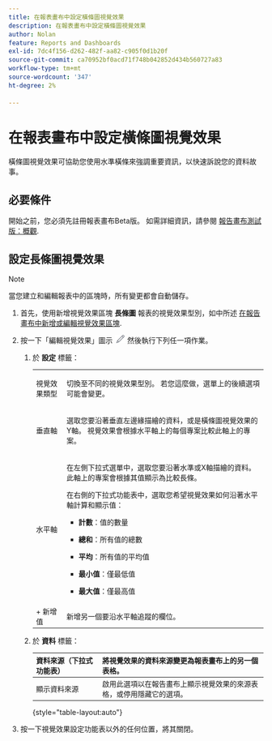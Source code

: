 ```yaml
---
title: 在報表畫布中設定橫條圖視覺效果
description: 在報表畫布中設定橫條圖視覺效果
author: Nolan
feature: Reports and Dashboards
exl-id: 7dc4f156-d262-482f-aa82-c905f0d1b20f
source-git-commit: ca70952bf0acd71f748b042852d434b560727a83
workflow-type: tm+mt
source-wordcount: '347'
ht-degree: 2%

---
```



# 在報表畫布中設定橫條圖視覺效果

橫條圖視覺效果可協助您使用水準橫條來強調重要資訊，以快速訴說您的資料故事。

## 必要條件

開始之前，您必須先註冊報表畫布Beta版。 如需詳細資訊，請參閱 [報告畫布測試版：概觀](/help/quicksilver/product-announcements/betas/canvas-dashboards-beta/reporting-canvas-beta-overview.md).

## 設定長條圖視覺效果

>[!NOTE]
>
>當您建立和編輯報表中的區塊時，所有變更都會自動儲存。

1. 首先，使用新增視覺效果區塊 **長條圖** 報表的視覺效果型別，如中所述 [在報告畫布中新增或編輯視覺效果區塊](../../../reports-and-dashboards/reporting-canvas/visualization-blocks/add-or-edit-report-visualization.md).

1. 按一下「編輯視覺效果」圖示 ![](assets/edit-icon.png) 然後執行下列任一項作業。

   1. 於 **設定** 標籤：

      <table style="table-layout:auto">
       <col>
       <col>
       <tbody>
        <tr>
         <td role="rowheader">視覺效果類型</td>
         <td><p>切換至不同的視覺效果型別。 若您這麼做，選單上的後續選項可能會變更。</p></td>
        </tr>
        <tr>
         <td role="rowheader">垂直軸</td>
         <td><p>選取您要沿著垂直左邊緣描繪的資料，或是橫條圖視覺效果的Y軸。 視覺效果會根據水平軸上的每個專案比較此軸上的專案。</p></td>
        </tr>
        <tr>
         <td role="rowheader">水平軸</td>
         <td><p>在左側下拉式選單中，選取您要沿著水準或X軸描繪的資料。 此軸上的專案會根據其值顯示為比較長條。</p><p>在右側的下拉式功能表中，選取您希望視覺效果如何沿著水平軸計算和顯示值：</p>
          <ul>
           <li><p><b>計數</b>：值的數量</p></li>
           <li><p><b>總和</b>：所有值的總數 </p></li>
           <li><p><b>平均</b>：所有值的平均值</p></li>
           <li><p><b>最小值</b>：僅最低值</p></li>
           <li><p><b>最大值</b>：僅最高值</p></li>
          </ul></td>
        </tr>
        <tr>
         <td role="rowheader">+ 新增值</td>
         <td>新增另一個要沿水平軸追蹤的欄位。</td>
        </tr>
       </tbody>
      </table>

   1. 於 **資料** 標籤：

      | 資料來源（下拉式功能表） | 將視覺效果的資料來源變更為報表畫布上的另一個表格。 |
      |---|---|
      | 顯示資料來源 | 啟用此選項以在報告畫布上顯示視覺效果的來源表格，或停用隱藏它的選項。 |

      {style="table-layout:auto"}

      <!--   
      NOLAN-FLAG: convert table to html. 
      -->

1. 按一下視覺效果設定功能表以外的任何位置，將其關閉。
